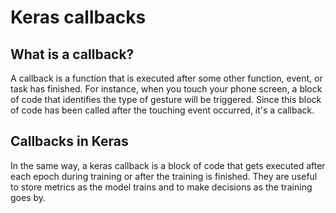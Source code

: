 # Keras callbacks

## What is a callback?

A callback is a function that is executed after some other function, event, or task has finished. For instance, when you touch your phone screen, a block of code that identifies the type of gesture will be triggered. Since this block of code has been called after the touching event occurred, it's a callback. 

## Callbacks in Keras

In the same way, a keras callback is a block of code that gets executed after each epoch during training or after the training is finished. They are useful to store metrics as the model trains and to make decisions as the training goes by.